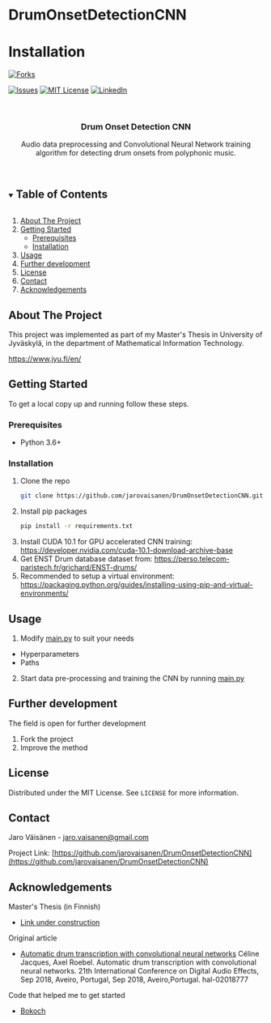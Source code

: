 # DrumOnsetDetectionCNN


# Installation

<!-- PROJECT SHIELDS -->
<!--
*** I'm using markdown "reference style" links for readability.
*** Reference links are enclosed in brackets [ ] instead of parentheses ( ).
*** See the bottom of this document for the declaration of the reference variables
*** for contributors-url, forks-url, etc. This is an optional, concise syntax you may use.
*** https://www.markdownguide.org/basic-syntax/#reference-style-links
-->
<!-- [![Contributors][contributors-shield]][contributors-url] -->
[![Forks][forks-shield]][forks-url]
<!-- [![Stargazers][stars-shield]][stars-url] -->
[![Issues][issues-shield]][issues-url]
[![MIT License][license-shield]][license-url]
[![LinkedIn][linkedin-shield]][linkedin-url]



<!-- PROJECT LOGO -->
<br />
<p align="center">
  <a href="https://github.com/jarovaisanen/DrumOnsetDetectionCNN">
    <!--img src="images/logo.png" alt="Logo" width="80" height="80"-->
  </a>

  <h3 align="center">Drum Onset Detection CNN</h3>

  <p align="center">
    Audio data preprocessing and Convolutional Neural Network training algorithm for detecting drum onsets from polyphonic music.
    <br />
    <br />
  </p>
</p>



<!-- TABLE OF CONTENTS -->
<details open="open">
  <summary><h2 style="display: inline-block">Table of Contents</h2></summary>
  <ol>
    <li>
      <a href="#about-the-project">About The Project</a>
    </li>
    <li>
      <a href="#getting-started">Getting Started</a>
      <ul>
        <li><a href="#prerequisites">Prerequisites</a></li>
        <li><a href="#installation">Installation</a></li>
      </ul>
    </li>
    <li><a href="#usage">Usage</a></li>
    <li><a href="#furtherdevelopment">Further development</a></li>
    <li><a href="#license">License</a></li>
    <li><a href="#contact">Contact</a></li>
    <li><a href="#acknowledgements">Acknowledgements</a></li>
  </ol>
</details>



<!-- ABOUT THE PROJECT -->
## About The Project

This project was implemented as part of my Master's Thesis in University of Jyväskylä,
in the department of Mathematical Information Technology.

https://www.jyu.fi/en/



<!-- GETTING STARTED -->
## Getting Started

To get a local copy up and running follow these steps.

### Prerequisites

* Python 3.6+


### Installation

1. Clone the repo
   ```sh
   git clone https://github.com/jarovaisanen/DrumOnsetDetectionCNN.git
   ```
2. Install pip packages
   ```sh
   pip install -r requirements.txt
   ```
3. Install CUDA 10.1 for GPU accelerated CNN training:
   https://developer.nvidia.com/cuda-10.1-download-archive-base
4. Get ENST Drum database dataset from:
   https://perso.telecom-paristech.fr/grichard/ENST-drums/
5. Recommended to setup a virtual environment:
   https://packaging.python.org/guides/installing-using-pip-and-virtual-environments/



<!-- USAGE EXAMPLES -->
## Usage

<!--Use this space to show useful examples of how a project can be used. Additional screenshots, code examples and demos work well in this space. You may also link to more resources. -->
1. Modify
   [main.py](https://github.com/jarovaisanen/DrumOnsetDetectionCNN/blob/main/src/main.py)
  to suit your needs 
  * Hyperparameters
  * Paths
2. Start data pre-processing and training the CNN by running [main.py](https://github.com/jarovaisanen/DrumOnsetDetectionCNN/blob/main/src/main.py)




<!-- furtherdevelopment -->
## Further development

The field is open for further development

1. Fork the project
2. Improve the method



<!-- LICENSE -->
## License

Distributed under the MIT License. See `LICENSE` for more information.



<!-- CONTACT -->
## Contact

Jaro Väisänen - jaro.vaisanen@gmail.com

Project Link: [https://github.com/jarovaisanen/DrumOnsetDetectionCNN](https://github.com/jarovaisanen/DrumOnsetDetectionCNN)



<!-- ACKNOWLEDGEMENTS -->
## Acknowledgements

Master's Thesis (in Finnish)
* [Link under construction](https://www.jyu.fi/en/)

Original article
* [Automatic drum transcription with convolutional neural networks](https://hal.archives-ouvertes.fr/hal-02018777/file/DAFx2018_paper_59.pdf)
Céline Jacques, Axel Roebel. Automatic drum transcription with convolutional neural networks.
21th International Conference on Digital Audio Effects, Sep 2018, Aveiro, Portugal, Sep 2018, Aveiro,Portugal. hal-02018777

Code that helped me to get started
* [Bokoch](https://gitlab.at.ispras.ru/angara/uncaptcha/-/blob/master/dataset.py)





<!-- MARKDOWN LINKS & IMAGES -->
<!-- https://www.markdownguide.org/basic-syntax/#reference-style-links -->
<!-- [contributors-shield]: https://img.shields.io/github/contributors/jarovaisanen/DrumOnsetDetectionCNN.svg?style=for-the-badge
[contributors-url]: https://github.com/jarovaisanen/DrumOnsetDetectionCNN/graphs/contributors -->
[forks-shield]: https://img.shields.io/github/forks/jarovaisanen/DrumOnsetDetectionCNN.svg?style=for-the-badge
[forks-url]: https://github.com/jarovaisanen/DrumOnsetDetectionCNN/network/members
[stars-shield]: https://img.shields.io/github/stars/jarovaisanen/DrumOnsetDetectionCNN.svg?style=for-the-badge
[stars-url]: https://github.com/jarovaisanen/DrumOnsetDetectionCNN/stargazers
[issues-shield]: https://img.shields.io/github/issues/jarovaisanen/DrumOnsetDetectionCNN.svg?style=for-the-badge
[issues-url]: https://github.com/jarovaisanen/DrumOnsetDetectionCNN/issues
[license-shield]: https://img.shields.io/github/license/jarovaisanen/DrumOnsetDetectionCNN.svg?style=for-the-badge
[license-url]: https://github.com/jarovaisanen/DrumOnsetDetectionCNN/blob/main/LICENSE
[linkedin-shield]: https://img.shields.io/badge/-LinkedIn-black.svg?style=for-the-badge&logo=linkedin&colorB=555
[linkedin-url]: https://linkedin.com/in/jarovaisanen
